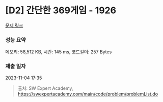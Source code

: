 # [D2] 간단한 369게임 - 1926 

[문제 링크](https://swexpertacademy.com/main/code/problem/problemDetail.do?contestProbId=AV5PTeo6AHUDFAUq) 

### 성능 요약

메모리: 58,512 KB, 시간: 145 ms, 코드길이: 257 Bytes

### 제출 일자

2023-11-04 17:35



> 출처: SW Expert Academy, https://swexpertacademy.com/main/code/problem/problemList.do